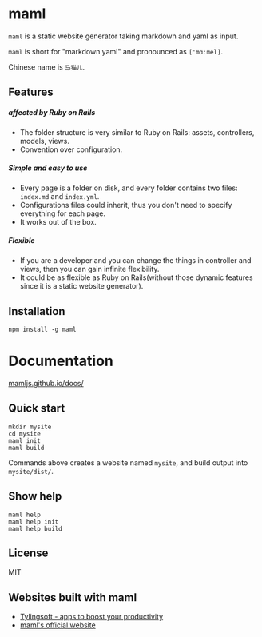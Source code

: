 # maml

`maml` is a static website generator taking markdown and yaml as input.

`maml` is short for "markdown yaml" and pronounced as `['mɑːmel]`.

Chinese name is `马猫儿`.


## Features

##### affected by Ruby on Rails

- The folder structure is very similar to Ruby on Rails: assets, controllers, models, views.
- Convention over configuration.


##### Simple and easy to use

- Every page is a folder on disk, and every folder contains two files: `index.md` and `index.yml`.
- Configurations files could inherit, thus you don't need to specify everything for each page.
- It works out of the box.


##### Flexible

- If you are a developer and you can change the things in controller and views, then you can gain infinite flexibility.
- It could be as flexible as Ruby on Rails(without those dynamic features since it is a static website generator).


## Installation

```shell
npm install -g maml
```


# Documentation

[mamljs.github.io/docs/](http://mamljs.github.io/docs/)


## Quick start

```shell
mkdir mysite
cd mysite
maml init
maml build
```

Commands above creates a website named `mysite`, and build output into `mysite/dist/`.


## Show help

```shell
maml help
maml help init
maml help build
```


## License

MIT


## Websites built with maml

- [Tylingsoft - apps to boost your productivity](https://tylingsoft.com)
- [maml's official website](http://mamljs.github.io/)
